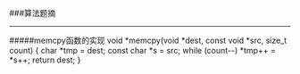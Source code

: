 ###算法题摘
******
#####memcpy函数的实现
    void *memcpy(void *dest, const void *src, size_t count)
    {
        char *tmp = dest;
        const char *s = src;
        while (count--)
            *tmp++ = *s++;
        return dest;
    }
